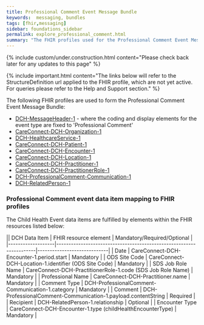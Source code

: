 ```yaml
---
title: Professional Comment Event Message Bundle
keywords:  messaging, bundles
tags: [fhir,messaging]
sidebar: foundations_sidebar
permalink: explore_professional_comment.html
summary: "The FHIR profiles used for the Professional Comment Event Message Bundle"
---
```

{% include custom/under.construction.html content="Please check back later for any updates to this page" %}

{% include important.html content="The links below will refer to the StructureDefinition url applied to the FHIR profile, which are not yet active. For queries please refer to the Help and Support section." %} 

The following FHIR profiles are used to form the Professional Comment Event Message Bundle:

- [DCH-MessageHeader-1](https://fhir.nhs.uk/STU3/StructureDefinition/DCH-MessageHeader-1.xml) - where the coding and display elements for the event type are fixed to 'Professional Comment'
- [CareConnect-DCH-Organization-1](https://fhir.nhs.uk/STU3/StructureDefinition/CareConnect-DCH-Organization-1.xml)
- [DCH-HealthcareService-1](https://fhir.nhs.uk/STU3/StructureDefinition/DCH-HealthcareService-1.xml)
- [CareConnect-DCH-Patient-1](https://fhir.nhs.uk/STU3/StructureDefinition/CareConnect-DCH-Patient-1.xml)
- [CareConnect-DCH-Encounter-1](https://fhir.nhs.uk/STU3/StructureDefinition/CareConnect-DCH-Encounter-1.xml)
- [CareConnect-DCH-Location-1](https://fhir.nhs.uk/STU3/StructureDefinition/CareConnect-DCH-Location-1.xml)
- [CareConnect-DCH-Practitioner-1](https://fhir.nhs.uk/STU3/StructureDefinition/CareConnect-DCH-Practitioner-1.xml)
- [CareConnect-DCH-PractitionerRole-1](https://fhir.nhs.uk/STU3/StructureDefinition/CareConnect-DCH-PractitionerRole-1.xml)
- [DCH-ProfessionalComment-Communication-1](https://fhir.nhs.uk/STU3/StructureDefinition/DCH-ProfessionalComment-Communication-1.xml)
- [DCH-RelatedPerson-1](https://fhir.nhs.uk/STU3/StructureDefinition/DCH-RelatedPerson-1.xml)


### Professional Comment event data item mapping to FHIR profiles ###

The Child Health Event data items are fulfilled by elements within the FHIR resources listed below:

|| DCH Data Item     | FHIR resource element                                               | Mandatory/Required/Optional |
|-------------------|---------------------------------------------------------------------|-----------------------------|
| Date              | CareConnect-DCH-Encounter-1.period.start                            | Mandatory                   |
| ODS Site Code     | CareConnect-DCH-Location-1.identifier (ODS Site Code)               | Mandatory                   |
| SDS Job Role Name | CareConnect-DCH-PractitionerRole-1.code (SDS Job Role Name)         | Mandatory                   |
| Professional Name | CareConnect-DCH-Practitioner.name                                   | Mandatory                   |
| Comment Type      | DCH-ProfessionalComment-Communication-1.category                    | Mandatory                   |
| Comment           | DCH-ProfessionalComment-Communication-1.payload.contentString       | Required                    |
| Recipient         | DCH-RelatedPerson-1.relationship                                    | Optional                    |
| Encounter Type    | CareConnect-DCH-Encounter-1.type (childHealthEncounterType)                                     | Mandatory                   |
